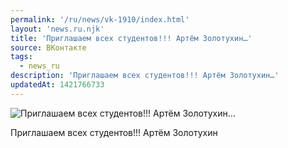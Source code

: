 ```yaml
---
permalink: '/ru/news/vk-1910/index.html'
layout: 'news.ru.njk'
title: 'Приглашаем всех студентов!!! Артём Золотухин…'
source: ВКонтакте
tags:
  - news_ru
description: 'Приглашаем всех студентов!!! Артём Золотухин…'
updatedAt: 1421766733
---
```

![Приглашаем всех студентов!!! Артём Золотухин…](https://sun9-29.userapi.com/impf/c622816/v622816833/15b12/xDlpn8XMUDw.jpg?size=764x1080&quality=96&sign=a7dadadca81e9583328cddc43d3f4666&c_uniq_tag=VdKrvMJzCTUbLZBXiMtx_6rWxlf1_pyohCXewEE_gFI&type=album)

Приглашаем всех студентов!!!
Артём Золотухин
